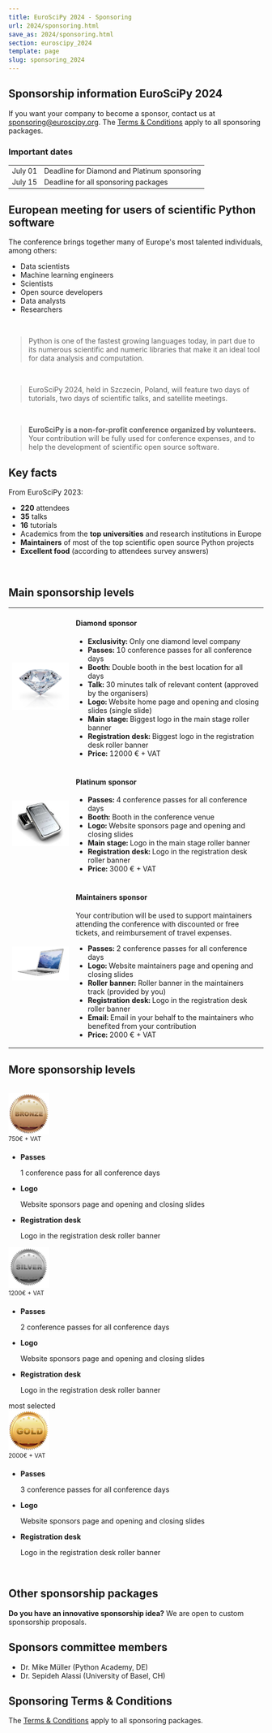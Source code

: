 ```yaml
---
title: EuroSciPy 2024 - Sponsoring
url: 2024/sponsoring.html
save_as: 2024/sponsoring.html
section: euroscipy_2024
template: page
slug: sponsoring_2024
---
```


## Sponsorship information EuroSciPy 2024

If you want your company to become a sponsor, contact us at
<a href=mailto:sponsoring@euroscipy.org>sponsoring@euroscipy.org</a>.
The [Terms & Conditions](sponsoring-terms.html) apply to all sponsoring
packages.

### Important dates

|         |                                                                                   |
|---------|-----------------------------------------------------------------------------------|
| July 01 | Deadline for Diamond and Platinum sponsoring                                      |
| July 15 | Deadline for all sponsoring packages                                              |

## European meeting for users of scientific Python software

The conference brings together many of Europe's most talented individuals, among others:

- Data scientists
- Machine learning engineers
- Scientists
- Open source developers
- Data analysts
- Researchers

</br>

> Python is one of the fastest growing languages today, in part due to its numerous scientific
> and numeric libraries that make it an ideal tool for data analysis and computation.

</br>

> EuroSciPy 2024, held in Szczecin, Poland, will feature two days of tutorials,
> two days of scientific talks, and satellite meetings.

</br>

> **EuroSciPy is a non-for-profit conference organized by volunteers.** Your contribution will be
> fully used for conference expenses, and to help the development of scientific open source software.

## Key facts

From EuroSciPy 2023:

- **220** attendees
- **35** talks
- **16** tutorials
- Academics from the **top universities** and research institutions in Europe
- **Maintainers** of most of the top scientific open source Python projects
- **Excellent food** (according to attendees survey answers)

</br>

## Main sponsorship levels

<table style="table-layout:fixed">
    <tr>
        <td style="width: 25%;">
            <img src="../../static/2023/sponsors/levels/diamond.jpg">
        </td>
        <td style="width: 75%;">
            <h4>Diamond sponsor</h4>
            <ul style="text-align: left">
                <li><b>Exclusivity:</b> Only one diamond level company</li>
                <li><b>Passes:</b> 10 conference passes for all conference days</li>
                <li><b>Booth:</b> Double booth in the best location for all days</li>
                <li><b>Talk:</b> 30 minutes talk of relevant content (approved by the organisers)</li>
                <li><b>Logo:</b> Website home page and opening and closing slides (single slide)</li>
                <li><b>Main stage:</b> Biggest logo in the main stage roller banner</li>
                <li><b>Registration desk:</b> Biggest logo in the registration desk roller banner</li>
                <li><b>Price:</b> 12000 € + VAT</li>
            </ul>
        </td>
    </tr>
    <tr style="background: none;">
        <td style="width: 25%;">
            <img src="../../static/2023/sponsors/levels/platinum.jpg">
        </td>
        <td style="width: 75%;">
            <h4>Platinum sponsor</h4>
            <ul style="text-align: left">
                <li><b>Passes:</b> 4 conference passes for all conference days</li>
                <li><b>Booth:</b> Booth in the conference venue</li>
                <li><b>Logo:</b> Website sponsors page and opening and closing slides</li>
                <li><b>Main stage:</b> Logo in the main stage roller banner</li>
                <li><b>Registration desk:</b> Logo in the registration desk roller banner</li>
                <li><b>Price:</b> 3000 € + VAT</li>
            </ul>
        </td>
    </tr>
    <tr>
        <td style="width: 25%;">
            <img src="../../static/2023/sponsors/levels/maintainers.jpg">
        </td>
        <td style="width: 75%;">
            <h4>Maintainers sponsor</h4>
            <p>
                Your contribution will be used to support maintainers attending the conference with
                discounted or free tickets, and reimbursement of travel expenses.
            </p>
            <ul style="text-align: left">
                <li><b>Passes:</b> 2 conference passes for all conference days</li>
                <li><b>Logo:</b> Website maintainers page and opening and closing slides</li>
                <li><b>Roller banner:</b> Roller banner in the maintainers track (provided by you)</li>
                <li><b>Registration desk:</b> Logo in the registration desk roller banner</li>
                <li><b>Email:</b> Email in your behalf to the maintainers who benefited from your contribution</li>
                <li><b>Price:</b> 2000 € + VAT</li>
            </ul>
        </td>
    </tr>
</table>

## More sponsorship levels

<div class="row">
    <div class="tg-packages">
        <!-- BRONZE SPONSORSHIP LEVEL -->
        <div class="tg-package">
            <div class="tg-packagehead">
                </br>
                <img src="../../static/2023/sponsors/levels/bronze.jpg" style="width: 80px;"/>
            </div>
            <span class="tg-price">
                <sup>750€ + VAT</sup>
            </span>
            <ul class="tg-packageinfo">
                <li>
                    <span><b>Passes</b></span>
                    <p>1 conference pass for all conference days</p>
                </li>
                <li>
                    <span><b>Logo</b></span>
                    <p>Website sponsors page and opening and closing slides</p>
                </li>
                <li>
                    <span><b>Registration desk</b></span>
                    <p>Logo in the registration desk roller banner</p>
                </li>
            </ul>
            <!--<a class="tg-btn" href="#">Select Plan</a>-->
        </div>
        <!-- SILVER SPONSORSHIP LEVEL -->
        <div class="tg-package">
            <div class="tg-packagehead">
                <img src="../../static/2023/sponsors/levels/silver.jpg" style="width: 80px;"/>
            </div>
            <span class="tg-price">
                <sup>1200€ + VAT</sup>
            </span>
            <ul class="tg-packageinfo">
                <li>
                    <span><b>Passes</b></span>
                    <p>2 conference passes for all conference days</p>
                </li>
                <li>
                    <span><b>Logo</b></span>
                    <p>Website sponsors page and opening and closing slides</p>
                </li>
                <li>
                    <span><b>Registration desk</b></span>
                    <p>Logo in the registration desk roller banner</p>
                </li>
            </ul>
        </div>
            <!-- GOLD SPONSORSHIP LEVEL -->
            <div class="tg-package">
                <div class="tg-packagehead">
                    <span class="tg-badge">most selected</span>
                    </br>
                    <img src="../../static/2023/sponsors/levels/gold.jpg" style="width: 80px;"/>
                </div>
                <span class="tg-price">
                    <sup>2000€ + VAT</sup>
                </span>
                <ul class="tg-packageinfo">
                    <li>
                        <span><b>Passes</b></span>
                        <p>3 conference passes for all conference days</p>
                    </li>
                    <li>
                        <span><b>Logo</b></span>
                        <p>Website sponsors page and opening and closing slides</p>
                    </li>
                    <li>
                        <span><b>Registration desk</b></span>
                        <p>Logo in the registration desk roller banner</p>
                    </li>
                </ul>
            </div>
        </div>
    </div>

</br>

## Other sponsorship packages

**Do you have an innovative sponsorship idea?** We are open to custom sponsorship proposals.

## Sponsors committee members

- Dr. Mike Müller (Python Academy, DE)
- Dr. Sepideh Alassi (University of Basel, CH)

## Sponsoring Terms & Conditions

The [Terms & Conditions](sponsoring-terms.html) apply to all sponsoring
packages.
